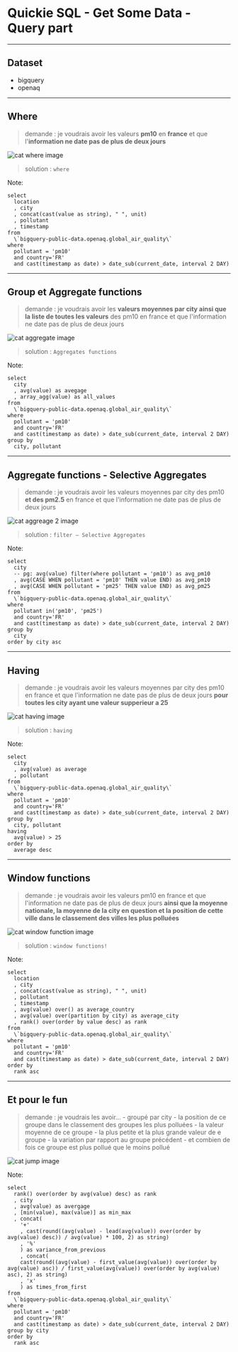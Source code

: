 # Quickie SQL - Get Some Data - Query part

---

## Dataset

- bigquery
- openaq
---

## Where

> demande : je voudrais avoir les valeurs **pm10** en **france** et que l'**information ne date pas de plus de deux jours**

![cat where image](https://media.giphy.com/media/iTOS89Y0gD1ny/giphy.gif)

> solution : `where`

Note:
```
select
  location
  , city
  , concat(cast(value as string), " ", unit)
  , pollutant
  , timestamp
from
  \`bigquery-public-data.openaq.global_air_quality\`
where
  pollutant = 'pm10'
  and country='FR'
  and cast(timestamp as date) > date_sub(current_date, interval 2 DAY)
```

---

## Group et Aggregate functions

> demande : je voudrais avoir les **valeurs moyennes par city ainsi que la liste de toutes les valeurs** des pm10 en france et que l'information ne date pas de plus de deux jours

![cat aggregate image](https://media.giphy.com/media/UotLuplZSzKRa/200w.webp)

> solution : `Aggregates functions`

Note:
```
select
  city
  , avg(value) as avegage
  , array_agg(value) as all_values
from
  \`bigquery-public-data.openaq.global_air_quality\`
where
  pollutant = 'pm10'
  and country='FR'
  and cast(timestamp as date) > date_sub(current_date, interval 2 DAY)
group by
  city, pollutant
```

---

## Aggregate functions - Selective Aggregates

> demande : je voudrais avoir les valeurs moyennes par city des pm10 **et des pm2.5** en france et que l'information ne date pas de plus de deux jours


![cat aggreage 2 image](https://media.giphy.com/media/WFGwTDeEtcbL2/giphy.gif)

> solution : `filter — Selective Aggregates`

Note:
```
select
  city
  -- pg: avg(value) filter(where pollutant = 'pm10') as avg_pm10
  , avg(CASE WHEN pollutant = 'pm10' THEN value END) as avg_pm10
  , avg(CASE WHEN pollutant = 'pm25' THEN value END) as avg_pm25
from
  \`bigquery-public-data.openaq.global_air_quality\`
where
  pollutant in('pm10', 'pm25')
  and country='FR'
  and cast(timestamp as date) > date_sub(current_date, interval 2 DAY)
group by
  city
order by city asc
```

---

## Having

> demande : je voudrais avoir les valeurs moyennes par city des pm10 en france et que l'information ne date pas de plus de deux jours **pour toutes les city ayant une valeur supperieur a 25**

![cat having image](https://media.giphy.com/media/1400Ywo4LFDfSU/giphy.gif)

> solution : `having`

Note:
```
select
  city
  , avg(value) as average
  , pollutant
from
  \`bigquery-public-data.openaq.global_air_quality\`
where
  pollutant = 'pm10'
  and country='FR'
  and cast(timestamp as date) > date_sub(current_date, interval 2 DAY)
group by
  city, pollutant
having
  avg(value) > 25
order by
  average desc
```

---

## Window functions

> demande : je voudrais avoir les valeurs pm10 en france et que l'information ne date pas de plus de deux jours **ainsi que la moyenne nationale, la moyenne de la city en question et la position de cette ville dans le classement des villes les plus polluées**

![cat window function image](https://media.giphy.com/media/26FL8E5N7S8vMxzm8/giphy.gif)

> solution : `window functions!`

Note:
```
select
  location
  , city
  , concat(cast(value as string), " ", unit)
  , pollutant
  , timestamp
  , avg(value) over() as average_country
  , avg(value) over(partition by city) as average_city
  , rank() over(order by value desc) as rank
from
  \`bigquery-public-data.openaq.global_air_quality\`
where
  pollutant = 'pm10'
  and country='FR'
  and cast(timestamp as date) > date_sub(current_date, interval 2 DAY)
order by
  rank asc
```

---

## Et pour le fun

> demande : je voudrais les avoir...
\- groupé par city
\- la position de ce groupe dans le classement des groupes les plus polluées
\- la valeur moyenne de ce groupe
\- la plus petite et la plus grande valeur de e groupe
\- la variation par rapport au groupe précédent
\- et combien de fois ce groupe est plus pollué que le moins pollué

![cat jump image](https://media.giphy.com/media/9eesIL98bUali/giphy.gif)

Note:
```
select
  rank() over(order by avg(value) desc) as rank
  , city
  , avg(value) as avergage
  , [min(value), max(value)] as min_max
  , concat(
    '+'
    , cast(round((avg(value) - lead(avg(value)) over(order by avg(value) desc)) / avg(value) * 100, 2) as string)
    , '%'
    ) as variance_from_previous
    , concat(
    cast(round((avg(value) - first_value(avg(value)) over(order by avg(value) asc)) / first_value(avg(value)) over(order by avg(value) asc), 2) as string)
    , 'x'
    ) as times_from_first
from
  \`bigquery-public-data.openaq.global_air_quality\`
where
  pollutant = 'pm10'
  and country='FR'
  and cast(timestamp as date) > date_sub(current_date, interval 2 DAY)
group by city
order by
  rank asc
```
